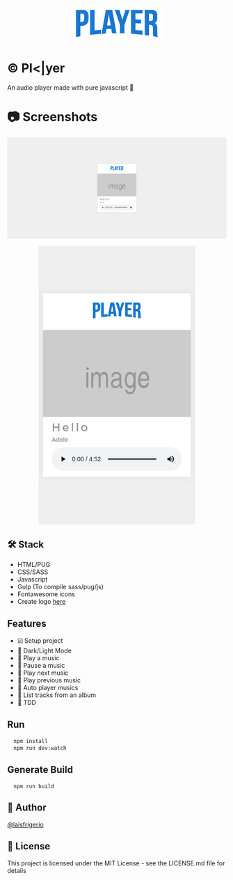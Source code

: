 <p align="center">
  <a href="https://github.com/laisfrigerio/js-audio-player">
    <img src="./images/logo.png" alt="Logo">
  </a>
</p>

# :copyright: Pl<|yer

An audio player made with pure javascript :blue_heart:

# :camera: Screenshots

<p align="center">
  <a href="https://github.com/laisfrigerio/js-audio-player">
    <img src="./screenshots/desktop.png" alt="Application screenshot from Desktop device">
  </a>
</p>

<p align="center">
  <a href="https://github.com/laisfrigerio/js-audio-player">
    <img src="./screenshots/mobile.png" alt="Application screenshot from Mobile device">
  </a>
</p>

## 🛠️ Stack

- HTML/PUG
- CSS/SASS
- Javascript
- Gulp (To compile sass/pug/js)
- Fontawesome icons
- Create logo [here](https://fontmeme.com/netflix-font/)

## Features

- :ballot_box_with_check: Setup project
- :black_square_button: Dark/Light Mode
- :black_square_button: Play a music
- :black_square_button: Pause a music
- :black_square_button: Play next music
- :black_square_button: Play previous music
- :black_square_button: Auto player musics
- :black_square_button: List tracks from an album
- :black_square_button: TDD

## Run

```
  npm install
  npm run dev:watch
```

## Generate Build

```
  npm run build
```

## :woman: Author

[@laisfrigerio](https://github.com/laisfrigerio/)

## 📄 License

This project is licensed under the MIT License - see the LICENSE.md file for details